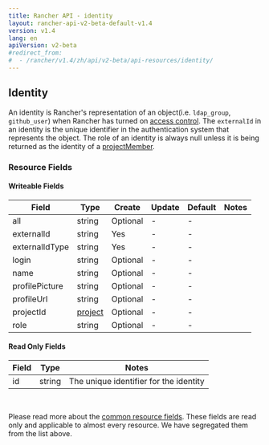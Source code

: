 ```yaml
---
title: Rancher API - identity
layout: rancher-api-v2-beta-default-v1.4
version: v1.4
lang: en
apiVersion: v2-beta
#redirect_from:
#  - /rancher/v1.4/zh/api/v2-beta/api-resources/identity/
---
```


## Identity

An identity is Rancher's representation of an object(i.e. `ldap_group`, `github_user`) when Rancher has turned on [access control]({{site.baseurl}}/rancher/{{page.version}}/{{page.lang}}/configuration/access-control/). The `externalId` in an identity is the unique identifier in the authentication system that represents the object. The role of an identity is always null unless it is being returned as the identity of a [projectMember]({{site.baseurl}}/rancher/{{page.version}}/{{page.lang}}/api/{{page.apiVersion}}/api-resources/projectMember/).

### Resource Fields

#### Writeable Fields

Field | Type | Create | Update | Default | Notes
---|---|---|---|---|---
all | string | Optional | - | - | 
externalId | string | Yes | - | - | 
externalIdType | string | Yes | - | - | 
login | string | Optional | - | - | 
name | string | Optional | - | - | 
profilePicture | string | Optional | - | - | 
profileUrl | string | Optional | - | - | 
projectId | [project]({{site.baseurl}}/rancher/{{page.version}}/{{page.lang}}/api/{{page.apiVersion}}/api-resources/project/) | Optional | - | - | 
role | string | Optional | - | - | 


#### Read Only Fields

Field | Type   | Notes
---|---|---
id | string  | The unique identifier for the identity


<br>

Please read more about the [common resource fields]({{site.baseurl}}/rancher/{{page.version}}/{{page.lang}}/api/{{page.apiVersion}}/common/). These fields are read only and applicable to almost every resource. We have segregated them from the list above.




